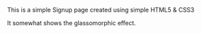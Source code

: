 This is a simple Signup page created using simple HTML5 & CSS3

It somewhat shows the glassomorphic effect.